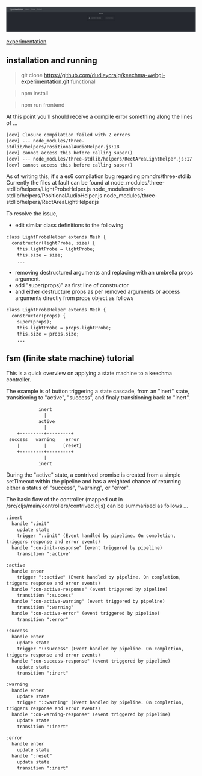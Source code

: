 ![dynamic screenshot](https://raw.githubusercontent.com/dudleycraig/keechma-webgl-experimentation/master/public/images/contrived-status.screenshot.gif)

[experimentation](http://functional.org.za/keechma-webgl-experimentation)

## installation and running

> git clone https://github.com/dudleycraig/keechma-webgl-experimentation.git functional 

> npm install

> npm run frontend

At this point you'll should receive a compile error something along the lines of ...
```
[dev] Closure compilation failed with 2 errors
[dev] --- node_modules/three-stdlib/helpers/PositionalAudioHelper.js:18
[dev] cannot access this before calling super()
[dev] --- node_modules/three-stdlib/helpers/RectAreaLightHelper.js:17
[dev] cannot access this before calling super()
```
As of writing this, it's a es6 compilation bug regarding pmndrs/three-stdlib
Currently the files at fault can be found at 
node_modules/three-stdlib/helpers/LightProbeHelper.js
node_modules/three-stdlib/helpers/PositionalAudioHelper.js
node_modules/three-stdlib/helpers/RectAreaLightHelper.js

To resolve the issue, 
* edit similar class definitions to the following  
```
class LightProbeHelper extends Mesh {
  constructor(lightProbe, size) {
    this.lightProbe = lightProbe;
    this.size = size;
    ...
```
* removing destructured arguments and replacing with an umbrella props argument.
* add "super(props)" as first line of constructor
* and either destructure props as per removed arguments or access arguments directly from props object as follows 
```
class LightProbeHelper extends Mesh {
  constructor(props) {
    super(props);
    this.lightProbe = props.lightProbe;
    this.size = props.size;
    ...
```

## fsm (finite state machine) tutorial 

This is a quick overview on applying a state machine to a keechma controller.

The example is of button triggering a state cascade, from an "inert" state, transitioning to "active", "success", and finaly transitioning back to "inert".
```
            inert
              |
            active
              |
    +---------+---------+
 success   warning    error
    |         |      [reset]
    +---------+---------+
              |
            inert
```

During the "active" state, a contrived promise is created from a simple setTimeout within the pipeline and has a weighted chance of returning either a status of "success", "warning", or "error".  

The basic flow of the controller (mapped out in /src/cljs/main/controllers/contrived.cljs) can be summarised as follows ...
```
:inert
  handle ":init"
    update state
    trigger "::init" (Event handled by pipeline. On completion, triggers response and error events)
  handle ":on-init-response" (event triggered by pipeline)
    transition ":active"
```
```
:active
  handle enter
    trigger "::active" (Event handled by pipeline. On completion, triggers response and error events)
  handle ":on-active-response" (event triggered by pipeline)
    transition ":success"
  handle ":on-active-warning" (event triggered by pipeline)
    transition ":warning"
  handle ":on-active-error" (event triggered by pipeline)
    transition ":error"
```
```
:success
  handle enter
    update state
    trigger "::success" (Event handled by pipeline. On completion, triggers response and error events)
  handle ":on-success-response" (event triggered by pipeline)
    update state
    transition ":inert"
```
```
:warning
  handle enter
    update state
    trigger "::warning" (Event handled by pipeline. On completion, triggers response and error events)
  handle ":on-warning-response" (event triggered by pipeline)
    update state
    transition ":inert"
```
```
:error
  handle enter
    update state
  handle ":reset"
    update state
    transition ":inert"
```

  





